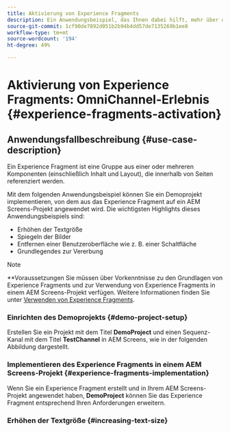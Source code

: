 ```yaml
---
title: Aktivierung von Experience Fragments
description: Ein Anwendungsbeispiel, das Ihnen dabei hilft, mehr über die Aktivierung von Experience Fragments im Zusammenhang mit AEM Screens zu erfahren.
source-git-commit: 1cf90de7892d051b2b94b4dd57de7135269b1ee8
workflow-type: tm+mt
source-wordcount: '194'
ht-degree: 49%

---
```



# Aktivierung von Experience Fragments: OmniChannel-Erlebnis {#experience-fragments-activation}

## Anwendungsfallbeschreibung {#use-case-description}

Ein Experience Fragment ist eine Gruppe aus einer oder mehreren Komponenten (einschließlich Inhalt und Layout), die innerhalb von Seiten referenziert werden.

Mit dem folgenden Anwendungsbeispiel können Sie ein Demoprojekt implementieren, von dem aus das Experience Fragment auf ein AEM Screens-Projekt angewendet wird. Die wichtigsten Highlights dieses Anwendungsbeispiels sind:

* Erhöhen der Textgröße
* Spiegeln der Bilder
* Entfernen einer Benutzeroberfläche wie z. B. einer Schaltfläche
* Grundlegendes zur Vererbung

>[!NOTE]
>**Voraussetzungen
>Sie müssen über Vorkenntnisse zu den Grundlagen von Experience Fragments und zur Verwendung von Experience Fragments in einem AEM Screens-Projekt verfügen. Weitere Informationen finden Sie unter [Verwenden von Experience Fragments](/help/user-guide/experience-fragments-in-screens.md).

### Einrichten des Demoprojekts {#demo-project-setup}

Erstellen Sie ein Projekt mit dem Titel **DemoProject** und einen Sequenz-Kanal mit dem Titel **TestChannel** in AEM Screens, wie in der folgenden Abbildung dargestellt.

### Implementieren des Experience Fragments in einem AEM Screens-Projekt {#experience-fragments-implementation}

Wenn Sie ein Experience Fragment erstellt und in Ihrem AEM Screens-Projekt angewendet haben, **DemoProject** können Sie das Experience Fragment entsprechend Ihren Anforderungen erweitern.

### Erhöhen der Textgröße {#increasing-text-size}






